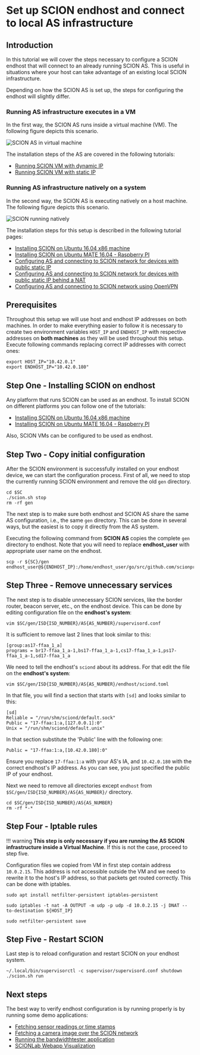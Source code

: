 # Set up SCION endhost and connect to local AS infrastructure

## Introduction

In this tutorial we will cover the steps necessary to configure a SCION endhost that will connect to an already running SCION AS.
This is useful in situations where your host can take advantage of an existing local SCION infrastructure.

Depending on how the SCION AS is set up, the steps for configuring the endhost will slightly differ.

### Running AS infrastructure executes in a VM

In the first way, the SCION AS runs inside a virtual machine (VM). The following figure depicts this scenario.

![SCION AS in virtual machine](../images/vm_endhost_setup.png)

The installation steps of the AS are covered in the following tutorials:

- [Running SCION VM with dynamic IP](../virtual_machine_setup/dynamic_ip.md)
- [Running SCION VM with static IP](../virtual_machine_setup/static_ip.md)

### Running AS infrastructure natively on a system

In the second way, the SCION AS is executing natively on a host machine. The following figure depicts this scenario.

![SCION running natively](../images/native_endhost_setup.png)

The installation steps for this setup is described in the following tutorial pages:

- [Installing SCION on Ubuntu 16.04 x86 machine](../native_setup/ubuntu_x86_build.md)
- [Installing SCION on Ubuntu MATE 16.04 - Raspberry PI](../native_setup/rpi_ubuntu.md)
- [Configuring AS and connecting to SCION network for devices with public static IP](../general_scion_configuration/public_ip.md)
- [Configuring AS and connecting to SCION network for devices with public static IP behind a NAT](../general_scion_configuration/public_ip_nat.md)
- [Configuring AS and connecting to SCION network using OpenVPN](../general_scion_configuration/vpn_setup.md)

## Prerequisites

Throughout this setup we will use host and endhost IP addresses on both machines. In order to make everything easier to follow it is necessary to create two environment variables `HOST_IP` and `ENDHOST_IP` with respective addresses on **both machines** as they will be used throughout this setup. Execute following commands replacing correct IP addresses with correct ones:

```shell
export HOST_IP="10.42.0.1"
export ENDHOST_IP="10.42.0.180"
```

## Step One - Installing SCION on endhost

Any platform that runs SCION can be used as an endhost. To install SCION on different platforms you can follow one of the tutorials:

* [Installing SCION on Ubuntu 16.04 x86 machine](../native_setup/ubuntu_x86_build.md)
* [Installing SCION on Ubuntu MATE 16.04 - Raspberry PI](../native_setup/rpi_ubuntu.md)

Also, SCION VMs can be configured to be used as endhost.

## Step Two - Copy initial configuration

After the SCION environment is successfully installed on your endhost device, we can start the configuration process. First of all, we need to stop the currently running SCION environment and remove the old `gen` directory.

```shell
cd $SC
./scion.sh stop
rm -rf gen
```

The next step is to make sure both endhost and SCION AS share the same AS configuration, i.e., the same `gen` directory. This can be done in several ways, but the easiest is to copy it directly from the AS system.

Executing the following command from **SCION AS** copies the complete `gen` directory to endhost. Note that you will need to replace **endhost_user** with appropriate user name on the endhost.

```shell
scp -r ${SC}/gen endhost_user@${ENDHOST_IP}:/home/endhost_user/go/src/github.com/scionproto/scion/gen
```

## Step Three - Remove unnecessary services

The next step is to disable unnecessary SCION services, like the border router, beacon server, etc., on the endhost device. This can be done by editing configuration file on the **endhost's system**:

```
vim $SC/gen/ISD{ISD_NUMBER}/AS{AS_NUMBER}/supervisord.conf
```

It is sufficient to remove last 2 lines that look similar to this:

```
[group:as17-ffaa_1_a]
programs = br17-ffaa_1_a-1,bs17-ffaa_1_a-1,cs17-ffaa_1_a-1,ps17-ffaa_1_a-1,sd17-ffaa_1_a
```

We need to tell the endhost's `sciond` about its address. For that edit the file on the **endhost's system**:
```
vim $SC/gen/ISD{ISD_NUMBER}/AS{AS_NUMBER}/endhost/sciond.toml
```
In that file, you will find a section that starts with `[sd]` and looks similar to this:
```
[sd]
Reliable = "/run/shm/sciond/default.sock"
Public = "17-ffaa:1:a,[127.0.0.1]:0"
Unix = "/run/shm/sciond/default.unix"
```
In that section substitute the 'Public' line with the following one:
```
Public = "17-ffaa:1:a,[10.42.0.180]:0"
```
Ensure you replace `17-ffaa:1:a` with your AS's IA, and `10.42.0.180` with the correct endhost's IP address. As you can see, you just specified the public IP of your endhost.

Next we need to remove all directories except `endhost` from `$SC/gen/ISD{ISD_NUMBER}/AS{AS_NUMBER}/` directory.

```shell
cd $SC/gen/ISD{ISD_NUMBER}/AS{AS_NUMBER}
rm -rf *-*
```

## Step Four - Iptable rules

!!! warning
    **This step is only necessary if you are running the AS SCION infrastructure inside a Virtual Machine**. If this is not the case, proceed to step five.

Configuration files we copied from VM in first step contain address `10.0.2.15`. This address is not accessible outside the VM and we need to rewrite it to the host's IP address, so that packets get routed correctly. This can be done with iptables.

```shell
sudo apt install netfilter-persistent iptables-persistent

sudo iptables -t nat -A OUTPUT -m udp -p udp -d 10.0.2.15 -j DNAT --to-destination ${HOST_IP}

sudo netfilter-persistent save
```

## Step Five - Restart SCION

Last step is to reload configuration and restart SCION on your endhost system.

```shell
~/.local/bin/supervisorctl -c supervisor/supervisord.conf shutdown
./scion.sh run
```

## Next steps

The best way to verify endhost configuration is by running properly is by running some demo applications:

* [Fetching sensor readings or time stamps](../sample_projects/fetch_sensor_readings.md)
* [Fetching a camera image over the SCION network](../sample_projects/access_camera.md)
* [Running the bandwidthtester application](../sample_projects/bwtester.md)
* [SCIONLab Webapp Visualization](../as_visualization/webapp.md)
